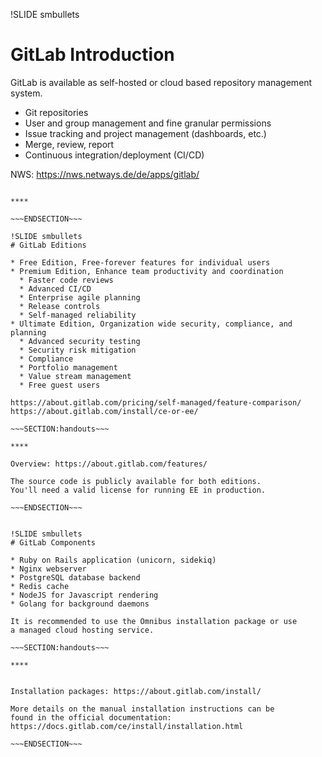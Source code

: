 !SLIDE smbullets
# GitLab Introduction

GitLab is available as self-hosted or cloud based repository management
system.

* Git repositories
* User and group management and fine granular permissions
* Issue tracking and project management (dashboards, etc.)
* Merge, review, report
* Continuous integration/deployment (CI/CD)

NWS: https://nws.netways.de/de/apps/gitlab/

~~~SECTION:handouts~~~

****

~~~ENDSECTION~~~

!SLIDE smbullets
# GitLab Editions

* Free Edition, Free-forever features for individual users
* Premium Edition, Enhance team productivity and coordination
  * Faster code reviews
  * Advanced CI/CD
  * Enterprise agile planning
  * Release controls
  * Self-managed reliability
* Ultimate Edition, Organization wide security, compliance, and planning
  * Advanced security testing
  * Security risk mitigation
  * Compliance
  * Portfolio management
  * Value stream management
  * Free guest users

https://about.gitlab.com/pricing/self-managed/feature-comparison/
https://about.gitlab.com/install/ce-or-ee/

~~~SECTION:handouts~~~

****

Overview: https://about.gitlab.com/features/

The source code is publicly available for both editions.
You'll need a valid license for running EE in production.

~~~ENDSECTION~~~


!SLIDE smbullets
# GitLab Components

* Ruby on Rails application (unicorn, sidekiq)
* Nginx webserver
* PostgreSQL database backend
* Redis cache
* NodeJS for Javascript rendering
* Golang for background daemons

It is recommended to use the Omnibus installation package or use
a managed cloud hosting service.

~~~SECTION:handouts~~~

****


Installation packages: https://about.gitlab.com/install/

More details on the manual installation instructions can be
found in the official documentation: https://docs.gitlab.com/ce/install/installation.html

~~~ENDSECTION~~~


